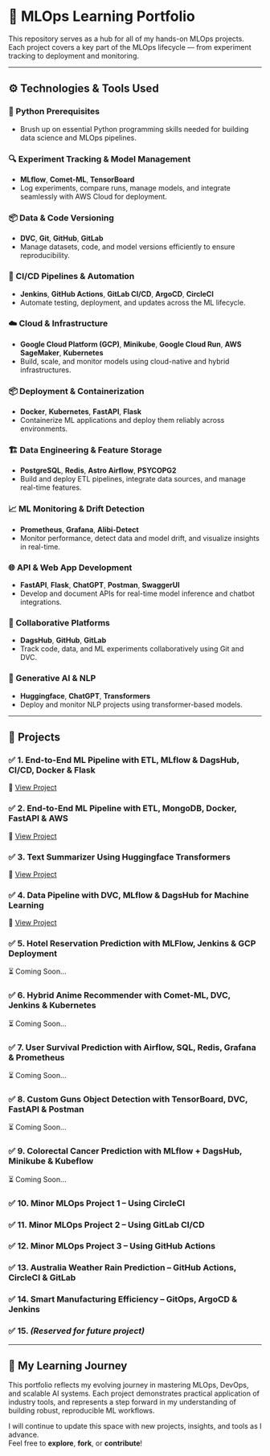 # 🧠 MLOps Learning Portfolio

This repository serves as a hub for all of my hands-on MLOps projects. Each project covers a key part of the MLOps lifecycle — from experiment tracking to deployment and monitoring.

---

## ⚙️ Technologies & Tools Used

### 🐍 Python Prerequisites
- Brush up on essential Python programming skills needed for building data science and MLOps pipelines.

### 🔍 Experiment Tracking & Model Management
- **MLflow**, **Comet-ML**, **TensorBoard**
- Log experiments, compare runs, manage models, and integrate seamlessly with AWS Cloud for deployment.

### 📦 Data & Code Versioning
- **DVC**, **Git**, **GitHub**, **GitLab**
- Manage datasets, code, and model versions efficiently to ensure reproducibility.

### 🔁 CI/CD Pipelines & Automation
- **Jenkins**, **GitHub Actions**, **GitLab CI/CD**, **ArgoCD**, **CircleCI**
- Automate testing, deployment, and updates across the ML lifecycle.

### ☁️ Cloud & Infrastructure
- **Google Cloud Platform (GCP)**, **Minikube**, **Google Cloud Run**, **AWS SageMaker**, **Kubernetes**
- Build, scale, and monitor models using cloud-native and hybrid infrastructures.

### 📦 Deployment & Containerization
- **Docker**, **Kubernetes**, **FastAPI**, **Flask**
- Containerize ML applications and deploy them reliably across environments.

### 🏗️ Data Engineering & Feature Storage
- **PostgreSQL**, **Redis**, **Astro Airflow**, **PSYCOPG2**
- Build and deploy ETL pipelines, integrate data sources, and manage real-time features.

### 📈 ML Monitoring & Drift Detection
- **Prometheus**, **Grafana**, **Alibi-Detect**
- Monitor performance, detect data and model drift, and visualize insights in real-time.

### 🌐 API & Web App Development
- **FastAPI**, **Flask**, **ChatGPT**, **Postman**, **SwaggerUI**
- Develop and document APIs for real-time model inference and chatbot integrations.

### 🤝 Collaborative Platforms
- **DagsHub**, **GitHub**, **GitLab**
- Track code, data, and ML experiments collaboratively using Git and DVC.

### 🤖 Generative AI & NLP
- **Huggingface**, **ChatGPT**, **Transformers**
- Deploy and monitor NLP projects using transformer-based models.

---

## 📁 Projects

### ✅ 1. End-to-End ML Pipeline with ETL, MLflow & DagsHub, CI/CD, Docker & Flask  
🔗 [View Project](https://github.com/Nahidzeinali-web/End_to_End_Pipeline-Project1)

### ✅ 2. End-to-End ML Pipeline with ETL, MongoDB, Docker, FastAPI & AWS  
🔗 [View Project](https://github.com/Nahidzeinali-web/End-to-End_Pipeline_Project2)

### ✅ 3. Text Summarizer Using Huggingface Transformers  
🔗 [View Project](https://github.com/Nahidzeinali-web/End_to_End_Pipeline-Project3)

### ✅ 4. Data Pipeline with DVC, MLflow & DagsHub for Machine Learning  
🔗 [View Project](https://dagshub.com/nahidzeinali2021/End-to-End_Pipeline_Project2)

### ✅ 5. Hotel Reservation Prediction with MLFlow, Jenkins & GCP Deployment  
⏳ Coming Soon...

### ✅ 6. Hybrid Anime Recommender with Comet-ML, DVC, Jenkins & Kubernetes  
⏳ Coming Soon...

### ✅ 7. User Survival Prediction with Airflow, SQL, Redis, Grafana & Prometheus  
⏳ Coming Soon...

### ✅ 8. Custom Guns Object Detection with TensorBoard, DVC, FastAPI & Postman  
⏳ Coming Soon...

### ✅ 9. Colorectal Cancer Prediction with MLflow + DagsHub, Minikube & Kubeflow  
⏳ Coming Soon...

### ✅ 10. Minor MLOps Project 1 – Using CircleCI  
### ✅ 11. Minor MLOps Project 2 – Using GitLab CI/CD  
### ✅ 12. Minor MLOps Project 3 – Using GitHub Actions  
### ✅ 13. Australia Weather Rain Prediction – GitHub Actions, CircleCI & GitLab  
### ✅ 14. Smart Manufacturing Efficiency – GitOps, ArgoCD & Jenkins  
### ✅ 15. *(Reserved for future project)*

---

## 🧭 My Learning Journey

This portfolio reflects my evolving journey in mastering MLOps, DevOps, and scalable AI systems. Each project demonstrates practical application of industry tools, and represents a step forward in my understanding of building robust, reproducible ML workflows.

I will continue to update this space with new projects, insights, and tools as I advance.  
Feel free to **explore**, **fork**, or **contribute**!
